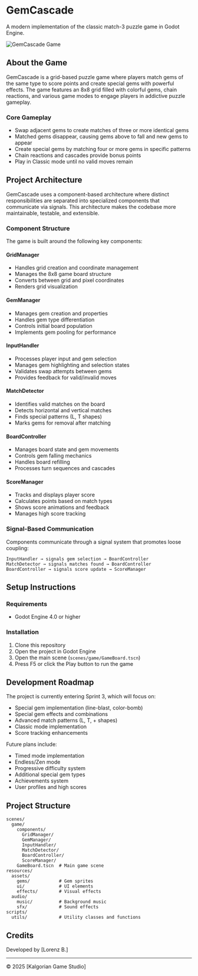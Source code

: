 # GemCascade

A modern implementation of the classic match-3 puzzle game in Godot Engine.

![GemCascade Game](https://via.placeholder.com/800x450.png?text=GemCascade+Screenshot)

## About the Game

GemCascade is a grid-based puzzle game where players match gems of the same type to score points and create special gems with powerful effects. The game features an 8x8 grid filled with colorful gems, chain reactions, and various game modes to engage players in addictive puzzle gameplay.

### Core Gameplay

- Swap adjacent gems to create matches of three or more identical gems
- Matched gems disappear, causing gems above to fall and new gems to appear
- Create special gems by matching four or more gems in specific patterns
- Chain reactions and cascades provide bonus points
- Play in Classic mode until no valid moves remain

## Project Architecture

GemCascade uses a component-based architecture where distinct responsibilities are separated into specialized components that communicate via signals. This architecture makes the codebase more maintainable, testable, and extensible.

### Component Structure

The game is built around the following key components:

#### GridManager
- Handles grid creation and coordinate management
- Manages the 8x8 game board structure
- Converts between grid and pixel coordinates
- Renders grid visualization

#### GemManager
- Manages gem creation and properties
- Handles gem type differentiation
- Controls initial board population
- Implements gem pooling for performance

#### InputHandler
- Processes player input and gem selection
- Manages gem highlighting and selection states
- Validates swap attempts between gems
- Provides feedback for valid/invalid moves

#### MatchDetector
- Identifies valid matches on the board
- Detects horizontal and vertical matches
- Finds special patterns (L, T shapes)
- Marks gems for removal after matching

#### BoardController
- Manages board state and gem movements
- Controls gem falling mechanics
- Handles board refilling
- Processes turn sequences and cascades

#### ScoreManager
- Tracks and displays player score
- Calculates points based on match types
- Shows score animations and feedback
- Manages high score tracking

### Signal-Based Communication

Components communicate through a signal system that promotes loose coupling:

```
InputHandler → signals gem selection → BoardController
MatchDetector → signals matches found → BoardController
BoardController → signals score update → ScoreManager
```

## Setup Instructions

### Requirements

- Godot Engine 4.0 or higher

### Installation

1. Clone this repository
2. Open the project in Godot Engine
3. Open the main scene (`scenes/game/GameBoard.tscn`)
4. Press F5 or click the Play button to run the game

## Development Roadmap

The project is currently entering Sprint 3, which will focus on:

- Special gem implementation (line-blast, color-bomb)
- Special gem effects and combinations
- Advanced match patterns (L, T, + shapes)
- Classic mode implementation
- Score tracking enhancements

Future plans include:
- Timed mode implementation
- Endless/Zen mode
- Progressive difficulty system
- Additional special gem types
- Achievements system
- User profiles and high scores

## Project Structure

```
scenes/
  game/
    components/
      GridManager/
      GemManager/
      InputHandler/
      MatchDetector/
      BoardController/
      ScoreManager/
    GameBoard.tscn  # Main game scene
resources/
  assets/
    gems/           # Gem sprites
    ui/             # UI elements
    effects/        # Visual effects
  audio/
    music/          # Background music
    sfx/            # Sound effects
scripts/
  utils/            # Utility classes and functions
```

## Credits

Developed by [Lorenz B.]

---

© 2025 [Kalgorian Game Studio]
